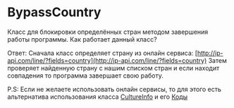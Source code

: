 # BypassCountry

Класс для блокировки определённых стран методом завершения работы программы.
Как работает данный класc?

Ответ: 
Сначала класс определяет страну из онлайн сервиса: [http://ip-api.com/line/?fields=country](http://ip-api.com/line/?fields=country)
Затем проверяет найденную страну с нашим списком стран и если находит совпадения то программа завершает свою работу.

P.S: Если не желаете использовать онлайн сервисы, то для этого есть альтернатива использования класса [CultureInfo](https://docs.microsoft.com/ru-ru/dotnet/api/system.globalization.cultureinfo?view=netframework-4.8) и его [Коды](http://docwiki.embarcadero.com/RADStudio/Rio/en/Language_Culture_Names,_Codes,_and_ISO_Values)
